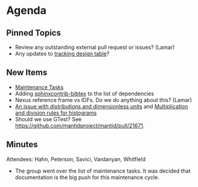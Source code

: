 Agenda
======

Pinned Topics
-------------
* Review any outstanding external pull request or issues? (Lamar)
* Any updates to [tracking design table](https://github.com/mantidproject/documents/blob/master/Project-Management/TechnicalSteeringCommittee/reports/TSC-TrackingDesignProposals.md)?

New Items
---------
* [Maintenance Tasks](../reports/MaintenanceTasks.md)
* Adding [sphinxcontrib-bibtex](https://sphinxcontrib-bibtex.readthedocs.io) to the list of dependencies
* Nexus reference frame vs IDFs. Do we do anything about this? (Lamar)
* [An issue with distributions and dimensionless units](https://github.com/mantidproject/documents/blob/fix-divide-distribution/Design/DistributionsAndDimensionlessData.md) and [Multiplication and division rules for histograms](https://github.com/mantidproject/documents/pull/25)
* Should we use GTest? See https://github.com/mantidproject/mantid/pull/21671.

Minutes
-------
Attendees: Hahn, Peterson, Savici, Vardanyan, Whitfield

* The group went over the list of maintenance tasks. It was decided that documentation is the big push for this maintenance cycle.
